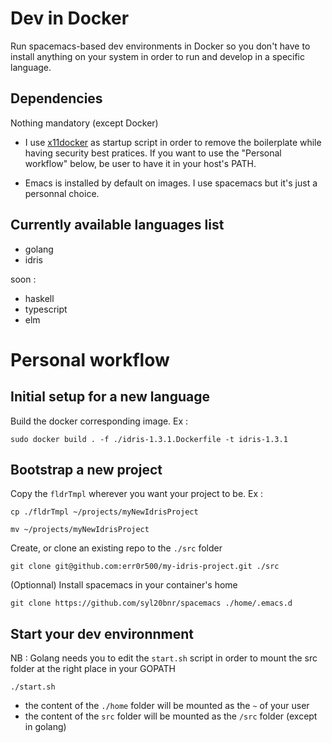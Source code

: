# Dev in Docker

Run spacemacs-based dev environments in Docker so you don't have to install anything on your system in order to run and develop in a specific language.


## Dependencies
Nothing mandatory (except Docker)

- I use [x11docker](https://github.com/mviereck/x11docker) as startup script in order to remove the boilerplate while having security best pratices. If you want to use the "Personal workflow" below, be user to have it in your host's PATH.

- Emacs is installed by default on images. I use spacemacs but it's just a personnal choice.


## Currently available languages list
- golang
- idris

soon :
- haskell
- typescript
- elm

# Personal workflow

## Initial setup for a new language

Build the docker corresponding image. Ex :

`sudo docker build . -f ./idris-1.3.1.Dockerfile -t idris-1.3.1`

## Bootstrap a new project
Copy the `fldrTmpl` wherever you want your project to be. Ex :

```
cp ./fldrTmpl ~/projects/myNewIdrisProject
```

```
mv ~/projects/myNewIdrisProject
```

Create, or clone an existing repo to the `./src` folder

```
git clone git@github.com:err0r500/my-idris-project.git ./src
```

(Optionnal) Install spacemacs in your container's home

```
git clone https://github.com/syl20bnr/spacemacs ./home/.emacs.d
```

## Start your dev environnment

NB : Golang needs you to edit the `start.sh` script in order to mount the src folder at the right place in your GOPATH

```
./start.sh
```

- the content of the `./home` folder will be mounted as the `~` of your user
- the content of the `src` folder will be mounted as the `/src` folder (except in golang)


